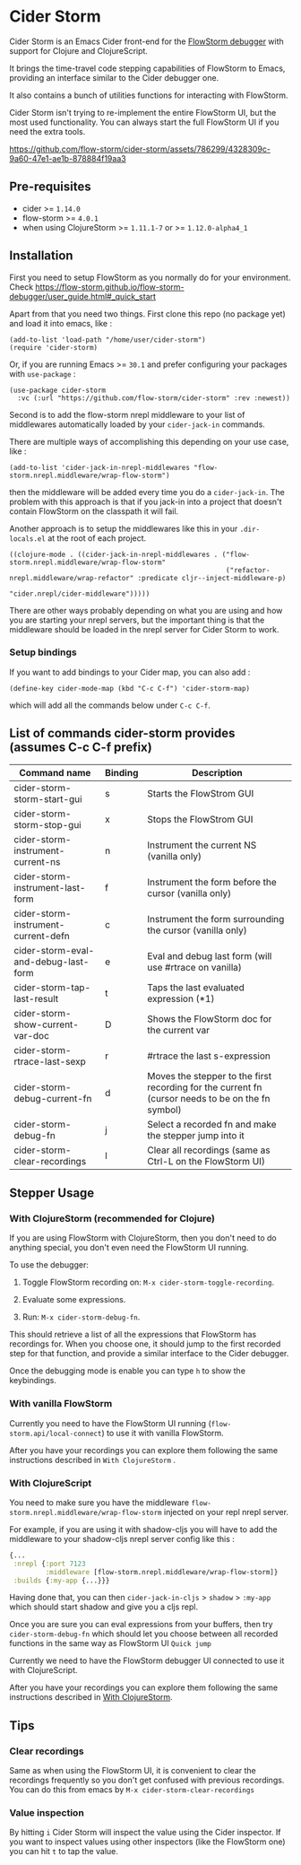# Cider Storm

Cider Storm is an Emacs Cider front-end for the [FlowStorm debugger](https://github.com/flow-storm/flow-storm-debugger) with support for Clojure and ClojureScript.

It brings the time-travel code stepping capabilities of FlowStorm to Emacs, providing an interface
similar to the Cider debugger one.

It also contains a bunch of utilities functions for interacting with FlowStorm.

Cider Storm isn't trying to re-implement the entire FlowStorm UI, but the most used functionality.
You can always start the full FlowStorm UI if you need the extra tools.


https://github.com/flow-storm/cider-storm/assets/786299/4328309c-9a60-47e1-ae1b-878884f19aa3


## Pre-requisites

- cider >= `1.14.0`
- flow-storm >= `4.0.1`
- when using ClojureStorm >= `1.11.1-7` or >= `1.12.0-alpha4_1`

## Installation

First you need to setup FlowStorm as you normally do for your environment. Check https://flow-storm.github.io/flow-storm-debugger/user_guide.html#_quick_start

Apart from that you need two things. First clone this repo (no package yet) and load it into emacs, like :

```elisp
(add-to-list 'load-path "/home/user/cider-storm")
(require 'cider-storm)
```

Or, if you are running Emacs >= `30.1` and prefer configuring your packages with `use-package` :
```elisp
(use-package cider-storm
  :vc (:url "https://github.com/flow-storm/cider-storm" :rev :newest))
```

Second is to add the flow-storm nrepl middleware to your list of middlewares automatically loaded by your `cider-jack-in` commands.

There are multiple ways of accomplishing this depending on your use case, like :

```elisp
(add-to-list 'cider-jack-in-nrepl-middlewares "flow-storm.nrepl.middleware/wrap-flow-storm")
```

then the middleware will be added every time you do a `cider-jack-in`. The problem with this approach is that
if you jack-in into a project that doesn't contain FlowStorm on the classpath it will fail.

Another approach is to setup the middlewares like this in your `.dir-locals.el` at the root of each project.

```elisp
((clojure-mode . ((cider-jack-in-nrepl-middlewares . ("flow-storm.nrepl.middleware/wrap-flow-storm"
													  ("refactor-nrepl.middleware/wrap-refactor" :predicate cljr--inject-middleware-p)
													  "cider.nrepl/cider-middleware")))))
```

There are other ways probably depending on what you are using and how you are starting your nrepl servers, but the important thing
is that the middleware should be loaded in the nrepl server for Cider Storm to work.

### Setup bindings

If you want to add bindings to your Cider map, you can also add :

```elisp
(define-key cider-mode-map (kbd "C-c C-f") 'cider-storm-map)
```

which will add all the commands below under `C-c C-f`.

## List of commands cider-storm provides (assumes C-c C-f prefix)

|Command name                         |Binding|Description                                                                                        |
|-------------------------------------|-------|---------------------------------------------------------------------------------------------------|
|cider-storm-storm-start-gui          | s     | Starts the FlowStrom GUI                                                                          |
|cider-storm-storm-stop-gui           | x     | Stops the FlowStrom GUI                                                                           |
|cider-storm-instrument-current-ns    | n     | Instrument the current NS (vanilla only)                                                          |
|cider-storm-instrument-last-form     | f     | Instrument the form before the cursor (vanilla only)                                              |
|cider-storm-instrument-current-defn  | c     | Instrument the form surrounding the cursor (vanilla only)                                         |
|cider-storm-eval-and-debug-last-form | e     | Eval and debug last form (will use #rtrace on vanilla)                                            |
|cider-storm-tap-last-result          | t     | Taps the last evaluated expression (*1)                                                           |
|cider-storm-show-current-var-doc     | D     | Shows the FlowStorm doc for the current var                                                       |
|cider-storm-rtrace-last-sexp         | r     | #rtrace the last s-expression                                                                     |
|cider-storm-debug-current-fn         | d     | Moves the stepper to the first recording for the current fn (cursor needs to be on the fn symbol) |
|cider-storm-debug-fn                 | j     | Select a recorded fn and make the stepper jump into it                                            |
|cider-storm-clear-recordings         | l     | Clear all recordings (same as Ctrl-L on the FlowStorm UI)                                         |

## Stepper Usage

### With ClojureStorm (recommended for Clojure)

If you are using FlowStorm with ClojureStorm, then you don't need to do anything special, you don't even need the FlowStorm UI running.

To use the debugger:

1. Toggle FlowStorm recording on: `M-x cider-storm-toggle-recording`.

2. Evaluate some expressions.

3. Run: `M-x cider-storm-debug-fn`.

This should retrieve a list of all the expressions that FlowStorm has recordings for. When you choose one, it should jump to the first
recorded step for that function, and provide a similar interface to the Cider debugger.

Once the debugging mode is enable you can type `h` to show the keybindings.

### With vanilla FlowStorm

Currently you need to have the FlowStorm UI running (`flow-storm.api/local-connect`) to use it with vanilla FlowStorm.

After you have your recordings you can explore them following the same instructions described in `With ClojureStorm` .

### With ClojureScript

You need to make sure you have the middleware `flow-storm.nrepl.middleware/wrap-flow-storm` injected on your repl nrepl server.

For example, if you are using it with shadow-cljs you will have to add the middleware to your shadow-cljs nrepl server config like this :

```clojure
{...
 :nrepl {:port 7123
		 :middleware [flow-storm.nrepl.middleware/wrap-flow-storm]}
 :builds {:my-app {...}}}
```

Having done that, you can then `cider-jack-in-cljs` > `shadow` > `:my-app` which should start shadow and give you a cljs repl.

Once you are sure you can eval expressions from your buffers, then try `cider-storm-debug-fn` which should let you choose between
all recorded functions in the same way as FlowStorm UI `Quick jump`

Currently we need to have the FlowStorm debugger UI connected to use it with ClojureScript.

After you have your recordings you can explore them following the same instructions described in [With ClojureStorm](#with-clojurestorm-recommended-for-clojure).

## Tips

### Clear recordings

Same as when using the FlowStorm UI, it is convenient to clear the recordings frequently so you don't get confused with previous recordings.
You can do this from emacs by `M-x cider-storm-clear-recordings`

### Value inspection

By hitting `i` Cider Storm will inspect the value using the Cider inspector. If you want to inspect values using other inspectors (like the FlowStorm one)
you can hit `t` to tap the value.
